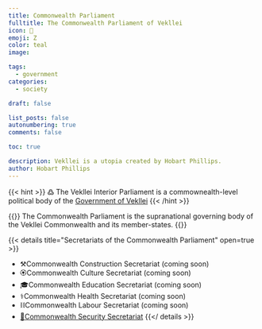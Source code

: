 ```yaml
---
title: Commonwealth Parliament
fulltitle: The Commonwealth Parliament of Vekllei
icon: 🌸
emoji: Ζ
color: teal
image: 

tags: 
  - government
categories:
  - society

draft: false

list_posts: false
autonumbering: true
comments: false

toc: true

description: Vekllei is a utopia created by Hobart Phillips.
author: Hobart Phillips
---
```

{{< hint >}}
߷ The Vekllei Interior Parliament is a commownealth-level political body of the [Government of Vekllei](/utopia/society/state/government/)
{{< /hint >}}

{{<hint panel>}}
The Commonwealth Parliament is the supranational governing body of the Vekllei Commonwealth and its member-states.
{{</hint>}}

{{< details title="Secretariats of the Commonwealth Parliament" open=true >}}
- <span class="navicon">⚒️</span>Commonwealth Construction Secretariat (coming soon)
- <!--<a href="/utopia/society/state/government/commonwealth/culture">--><span class="navicon">🏵</span>Commonwealth Culture Secretariat (coming soon)
- <!--<a href="/utopia/society/state/government/commonwealth/education">--><span class="navicon">🎓</span>Commonwealth Education Secretariat (coming soon)
- <span class="navicon">⚕️</span>Commonwealth Health Secretariat (coming soon)
- <span class="navicon">⛓️</span>Commonwealth Labour Secretariat (coming soon)
- <a href="/utopia/society/state/government/commonwealth/security"><span class="navicon">🏹</span>Commonwealth Security Secretariat</a>
{{</ details >}}